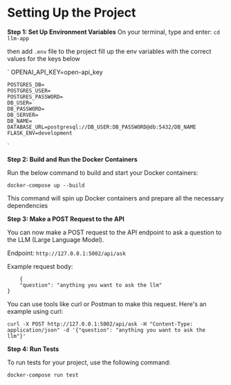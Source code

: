 # Setting Up the Project


**Step 1: Set Up Environment Variables**
On your terminal, type and enter:
`cd llm-app`

then add `.env` file to the project
fill up the env variables with the correct values for the keys below

`
    OPENAI_API_KEY=open-api_key

    POSTGRES_DB=
    POSTGRES_USER=
    POSTGRES_PASSWORD=
    DB_USER=
    DB_PASSWORD=
    DB_SERVER=
    DB_NAME=
    DATABASE_URL=postgresql://DB_USER:DB_PASSWORD@db:5432/DB_NAME
    FLASK_ENV=development

`



**Step 2: Build and Run the Docker Containers**

Run the below command to build and start your Docker containers:

`docker-compose up --build`

This command will spin up Docker containers and prepare all the necessary dependencies




**Step 3: Make a POST Request to the API**

You can now make a POST request to the API endpoint to ask a question to the LLM (Large Language Model).

Endpoint: `http://127.0.0.1:5002/api/ask`

Example request body:

```
    {
    "question": "anything you want to ask the llm"
}

```

You can use tools like curl or Postman to make this request. Here's an example using curl:

`
    curl -X POST http://127.0.0.1:5002/api/ask -H "Content-Type: application/json" -d '{"question": "anything you want to ask the llm"}'
`



**Step 4: Run Tests**

To run tests for your project, use the following command:

  `docker-compose run test`